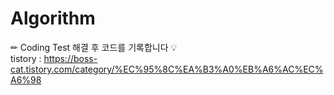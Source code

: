 # Algorithm
✏ Coding Test 해결 후 코드를 기록합니다 💡  
tistory : <https://boss-cat.tistory.com/category/%EC%95%8C%EA%B3%A0%EB%A6%AC%EC%A6%98>
